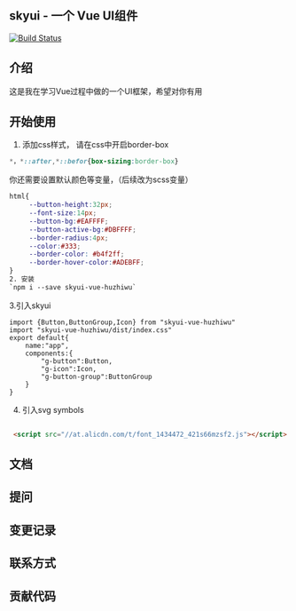 ## skyui - 一个 Vue UI组件
[![Build Status](https://www.travis-ci.org/huzhiwu1/skyui.svg?branch=master)](https://www.travis-ci.org/huzhiwu1/skyui)
## 介绍
这是我在学习Vue过程中做的一个UI框架，希望对你有用
## 开始使用
1. 添加css样式，
请在css中开启border-box
```css
*，*::after,*::befor{box-sizing:border-box}
```
你还需要设置默认颜色等变量，（后续改为scss变量）
```css
html{
     --button-height:32px;
     --font-size:14px;
     --button-bg:#EAFFFF;
     --button-active-bg:#DBFFFF;
     --border-radius:4px;
     --color:#333;
     --border-color: #b4f2ff;
     --border-hover-color:#ADEBFF;
}
2. 安装
`npm i --save skyui-vue-huzhiwu`
```
3.引入skyui
```vue
import {Button,ButtonGroup,Icon} from "skyui-vue-huzhiwu"
import "skyui-vue-huzhiwu/dist/index.css"
export default{
    name:"app",
    components:{
        "g-button":Button,
        "g-icon":Icon,
        "g-button-group":ButtonGroup
    }
}
```
4. 引入svg symbols
```html

 <script src="//at.alicdn.com/t/font_1434472_421s66mzsf2.js"></script>
```
## 文档
## 提问
## 变更记录
## 联系方式
## 贡献代码
